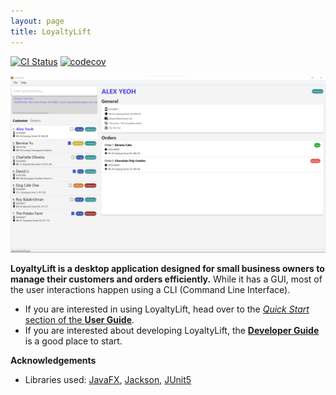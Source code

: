 ```yaml
---
layout: page
title: LoyaltyLift
---
```


[![CI Status](https://github.com/AY2223S2-CS2103T-T09-3/tp/workflows/Java%20CI/badge.svg)](https://github.com/AY2223S2-CS2103T-T09-3/tp/actions)
[![codecov](https://codecov.io/gh/AY2223S2-CS2103T-T09-3/tp/branch/master/graph/badge.svg?token=JCKBOH0UD8)](https://codecov.io/gh/AY2223S2-CS2103T-T09-3/tp)

![Ui](images/Ui.png)

**LoyaltyLift is a desktop application designed for small business owners to manage their customers and orders efficiently.** While it has a GUI, most of the user interactions happen using a CLI (Command Line Interface).

* If you are interested in using LoyaltyLift, head over to the [_Quick Start_ section of the **User Guide**](UserGuide.html#quick-start).
* If you are interested about developing LoyaltyLift, the [**Developer Guide**](DeveloperGuide.html) is a good place to start.


**Acknowledgements**

* Libraries used: [JavaFX](https://openjfx.io/), [Jackson](https://github.com/FasterXML/jackson), [JUnit5](https://github.com/junit-team/junit5)

